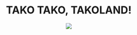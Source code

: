 **<div align="center">
    <h1>TAKO TAKO, TAKOLAND!</h1>**
    <img src="https://i.imgur.com/AxnpKMa.gif" />
    <h6>
